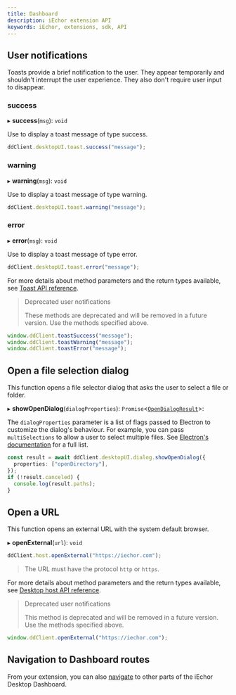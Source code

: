 ```yaml
---
title: Dashboard
description: iEchor extension API
keywords: iEchor, extensions, sdk, API
---
```


## User notifications

Toasts provide a brief notification to the user. They appear temporarily and
shouldn't interrupt the user experience. They also don't require user input to disappear.

### success

▸ **success**(`msg`): `void`

Use to display a toast message of type success.

```typescript
ddClient.desktopUI.toast.success("message");
```

### warning

▸ **warning**(`msg`): `void`

Use to display a toast message of type warning.

```typescript
ddClient.desktopUI.toast.warning("message");
```

### error

▸ **error**(`msg`): `void`

Use to display a toast message of type error.

```typescript
ddClient.desktopUI.toast.error("message");
```

For more details about method parameters and the return types available, see [Toast API reference](reference/interfaces/Toast.md).

> Deprecated user notifications
>
> These methods are deprecated and will be removed in a future version. Use the methods specified above.

```typescript
window.ddClient.toastSuccess("message");
window.ddClient.toastWarning("message");
window.ddClient.toastError("message");
```

## Open a file selection dialog

This function opens a file selector dialog that asks the user to select a file or folder.

▸ **showOpenDialog**(`dialogProperties`): `Promise`<[`OpenDialogResult`](reference/interfaces/OpenDialogResult.md)\>:

The `dialogProperties` parameter is a list of flags passed to Electron to customize the dialog's behaviour. For example, you can pass `multiSelections` to allow a user to select multiple files. See [Electron's documentation](https://www.electronjs.org/docs/latest/api/dialog) for a full list.

```typescript
const result = await ddClient.desktopUI.dialog.showOpenDialog({
  properties: ["openDirectory"],
});
if (!result.canceled) {
  console.log(result.paths);
}
```

## Open a URL

This function opens an external URL with the system default browser.

▸ **openExternal**(`url`): `void`

```typescript
ddClient.host.openExternal("https://iechor.com");
```

> The URL must have the protocol `http` or `https`.

For more details about method parameters and the return types available, see [Desktop host API reference](reference/interfaces/Host.md).

> Deprecated user notifications
>
> This method is deprecated and will be removed in a future version. Use the methods specified above.

```typescript
window.ddClient.openExternal("https://iechor.com");
```

## Navigation to Dashboard routes

From your extension, you can also [navigate](dashboard-routes-navigation.md) to other parts of the iEchor Desktop Dashboard.